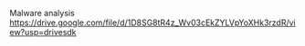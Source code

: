 Malware analysis 
https://drive.google.com/file/d/1D8SG8tR4z_Wv03cEkZYLVpYoXHk3rzdR/view?usp=drivesdk
